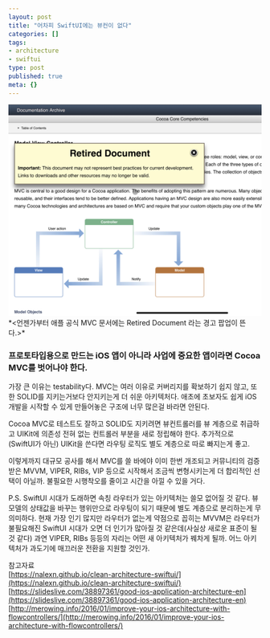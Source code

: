 ```yaml
---
layout: post
title: "어차피 SwiftUI에는 뷰컨이 없다"
categories: []
tags:
- architecture
- swiftui
type: post
published: true
meta: {}
---
```


<img src="/assets/posts/retired-mvc.jpeg" />
*<언젠가부터 애플 공식 MVC 문서에는 Retired Document 라는 경고 팝업이 뜬다.>*
<br>

### 프로토타입용으로 만드는 iOS 앱이 아니라 사업에 중요한 앱이라면 Cocoa MVC를 벗어나야 한다.

가장 큰 이유는 testability다. MVC는 여러 이유로 커버리지를 확보하기 쉽지 않고, 또한 SOLID를 지키는거보다 안지키는게 더 쉬운 아키텍처다. 애초에 초보자도 쉽게 iOS개발을 시작할 수 있게 만들어놓은 구조에 너무 많은걸 바라면 안된다.

Cocoa MVC로 테스트도 잘하고 SOLID도 지키려면 뷰컨트롤러를 뷰 계층으로 취급하고 UIKit에 의존성 전혀 없는 컨트롤러 부분을 새로 정립해야 한다. 추가적으로 (SwiftUI가 아닌) UIKit을 쓴다면 라우팅 로직도 별도 계층으로 따로 빠지는게 좋고. 

이렇게까지 대규모 공사를 해서 MVC를 쓸 바에야 이미 한번 개조되고 커뮤니티의 검증 받은 MVVM, VIPER, RIBs, VIP 등으로 시작해서 조금씩 변형시키는게 더 합리적인 선택이 아닐까. 불필요한 시행착오를 줄이고 시간을 아낄 수 있을 거다.

P.S. SwiftUI 시대가 도래하면 속칭 라우터가 있는 아키텍처는 쓸모 없어질 것 같다. 뷰모델의 상태값을 바꾸는 행위만으로 라우팅이 되기 때문에 별도 계층으로 분리하는게 무의미하다. 현재 가장 인기 많지만 라우터가 없는게 약점으로 꼽히는 MVVM은 라우터가 불필요해진 SwiftUI 시대가 오면 더 인기가 많아질 것 같은데(사실상 새로운 표준이 될 것 같다) 과연 VIPER, RIBs 등등의 자리는 어떤 새 아키텍처가 꿰차게 될까. 어느 아키텍처가 과도기에 매끄러운 전환을 지원할 것인가.

참고자료<br>
[https://nalexn.github.io/clean-architecture-swiftui/](https://nalexn.github.io/clean-architecture-swiftui/)
[https://slideslive.com/38897361/good-ios-application-architecture-en](https://slideslive.com/38897361/good-ios-application-architecture-en)
[http://merowing.info/2016/01/improve-your-ios-architecture-with-flowcontrollers/](http://merowing.info/2016/01/improve-your-ios-architecture-with-flowcontrollers/)